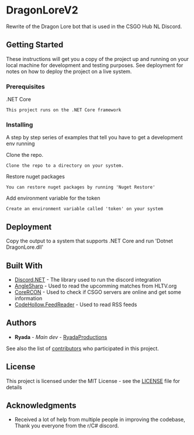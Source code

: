 # DragonLoreV2

Rewrite of the Dragon Lore bot that is used in the CSGO Hub NL Discord.

## Getting Started

These instructions will get you a copy of the project up and running on your local machine for development and testing purposes. See deployment for notes on how to deploy the project on a live system.

### Prerequisites

.NET Core

```
This project runs on the .NET Core framework
```

### Installing

A step by step series of examples that tell you have to get a development env running

Clone the repo.

```
Clone the repo to a directory on your system.
```

Restore nuget packages

```
You can restore nuget packages by running 'Nuget Restore' 
```
Add environment variable for the token

```
Create an environment variable called 'token' on your system
```

## Deployment

Copy the output to a system that supports .NET Core and run 'Dotnet DragonLore.dll'

## Built With

* [Discord.NET](https://github.com/RogueException/Discord.Net) - The library used to run the discord integration
* [AngleSharp](https://github.com/AngleSharp/AngleSharp) - Used to read the upcomming matches from HLTV.org
* [CoreRCON](https://github.com/ScottKaye/CoreRCON) - Used to check if CSGO servers are online and get some information
* [CodeHollow.FeedReader](https://github.com/codehollow/FeedReader) - Used to read RSS feeds


## Authors

* **Ryada** - *Main dev* - [RyadaProductions](https://github.com/RyadaProductions)

See also the list of [contributors](https://github.com/RyadaProductions/DragonLoreV2/contributors) who participated in this project.

## License

This project is licensed under the MIT License - see the [LICENSE](LICENSE) file for details

## Acknowledgments

* Received a lot of help from multiple people in improving the codebase, Thank you everyone from the r/C# discord.
